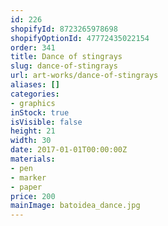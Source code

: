 ```yaml
---
id: 226
shopifyId: 8723265978698
shopifyOptionId: 47772435022154
order: 341
title: Dance of stingrays
slug: dance-of-stingrays
url: art-works/dance-of-stingrays
aliases: []
categories:
- graphics
inStock: true
isVisible: false
height: 21
width: 30
date: 2017-01-01T00:00:00Z
materials:
- pen
- marker
- paper
price: 200
mainImage: batoidea_dance.jpg
---
```


